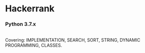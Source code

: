 # Hackerrank
<h3> Python 3.7.x </h3>
<br /> Covering: IMPLEMENTATION, SEARCH, SORT, STRING, DYNAMIC PROGRAMMING, CLASSES.
